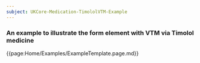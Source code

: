 ```yaml
---
subject: UKCore-Medication-TimololVTM-Example
---
```

### An example to illustrate the form element with VTM via Timolol medicine

{{page:Home/Examples/ExampleTemplate.page.md}}